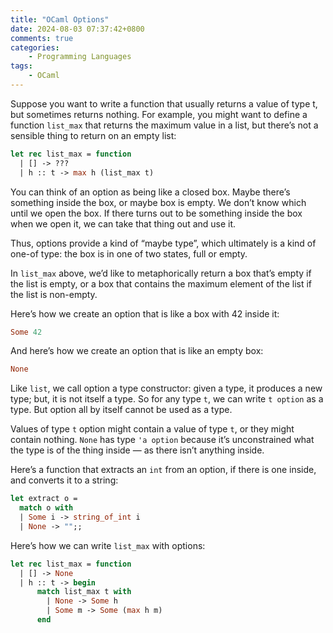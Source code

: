 ```yaml
---
title: "OCaml Options"
date: 2024-08-03 07:37:42+0800
comments: true
categories:
    - Programming Languages
tags:
    - OCaml
---
```


Suppose you want to write a function that usually returns a value of type t, but sometimes returns nothing. For example, you might want to define a function `list_max` that returns the maximum value in a list, but there’s not a sensible thing to return on an empty list:

```OCaml
let rec list_max = function
  | [] -> ???
  | h :: t -> max h (list_max t)
```

You can think of an option as being like a closed box. Maybe there’s something inside the box, or maybe box is empty. We don’t know which until we open the box. If there turns out to be something inside the box when we open it, we can take that thing out and use it.

Thus, options provide a kind of “maybe type”, which ultimately is a kind of one-of type: the box is in one of two states, full or empty.

In `list_max` above, we’d like to metaphorically return a box that’s empty if the list is empty, or a box that contains the maximum element of the list if the list is non-empty.

Here’s how we create an option that is like a box with 42 inside it:

```OCaml
Some 42
```

And here’s how we create an option that is like an empty box:

```OCaml
None
```

Like `list`, we call option a type constructor: given a type, it produces a new type; but, it is not itself a type. So for any type `t`, we can write `t option` as a type. But option all by itself cannot be used as a type.

Values of type `t` option might contain a value of type `t`, or they might contain nothing. `None` has type `'a option` because it’s unconstrained what the type is of the thing inside — as there isn’t anything inside.

Here’s a function that extracts an `int` from an option, if there is one inside, and converts it to a string:

```OCaml
let extract o =
  match o with
  | Some i -> string_of_int i
  | None -> "";;
```

Here’s how we can write `list_max` with options:

```Ocaml
let rec list_max = function
  | [] -> None
  | h :: t -> begin
      match list_max t with
        | None -> Some h
        | Some m -> Some (max h m)
      end
```
